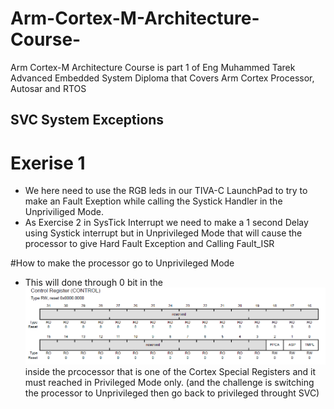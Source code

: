 # Arm-Cortex-M-Architecture-Course-
Arm Cortex-M Architecture Course is part 1 of Eng Muhammed Tarek Advanced Embedded System Diploma that Covers Arm Cortex Processor, Autosar and RTOS 



## SVC System Exceptions
# Exerise 1 
- We here need to use the RGB leds in our TIVA-C LaunchPad to try to make an Fault Exeption while calling the Systick Handler in the 
Unpriviliged Mode. 
- As Exercise 2 in SysTick Interrupt we need to make a 1 second Delay using Systick interrupt but in Unprivileged Mode that will cause the processor to give Hard Fault Exception and Calling Fault_ISR 

#How to make the processor go to Unprivileged Mode 
- This will done through 0 bit in the ![Control Register](<Images/Control Register (Processor Specific).PNG>) inside the prcocessor that is one of the Cortex Special Registers and it must reached in Privileged Mode only. (and the challenge is switching the processor to Unprivileged then go back to privileged throught SVC)